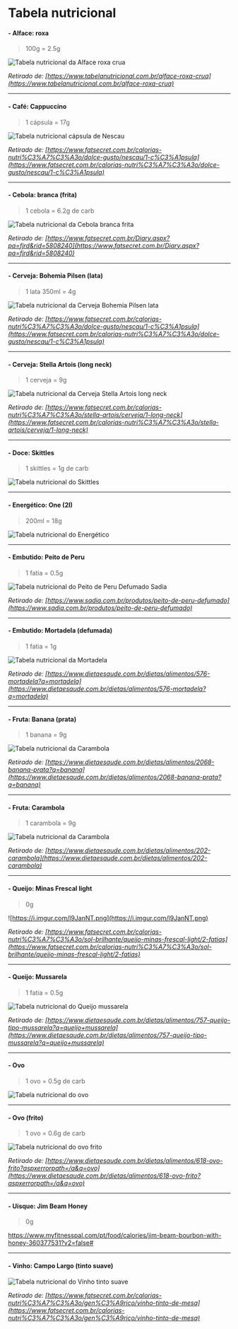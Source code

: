 # Tabela nutricional


#### - Alface: roxa

> 100g = 2.5g

![Tabela nutricional da Alface roxa crua](https://i.imgur.com/FzMXi63.png)

*Retirado de: [https://www.tabelanutricional.com.br/alface-roxa-crua](https://www.tabelanutricional.com.br/alface-roxa-crua)*

<hr>

#### - Café: Cappuccino

> 1 cápsula = 17g

![Tabela nutricional cápsula de Nescau](https://i.imgur.com/PB1KCD1.png)

*Retirado de: [https://www.fatsecret.com.br/calorias-nutri%C3%A7%C3%A3o/dolce-gusto/nescau/1-c%C3%A1psula](https://www.fatsecret.com.br/calorias-nutri%C3%A7%C3%A3o/dolce-gusto/nescau/1-c%C3%A1psula)*

<hr>


#### - Cebola: branca (frita)

> 1 cebola = 6.2g de carb

![Tabela nutricional da Cebola branca frita](https://i.imgur.com/hJzSX0b.png)

*Retirado de: [https://www.fatsecret.com.br/Diary.aspx?pa=fjrd&rid=5808240](https://www.fatsecret.com.br/Diary.aspx?pa=fjrd&rid=5808240)*


<hr>


#### - Cerveja: Bohemia Pilsen (lata)

> 1 lata 350ml = 4g

![Tabela nutricional da Cerveja Bohemia Pilsen lata](https://i.imgur.com/OHbBfWy.png)

*Retirado de: [https://www.fatsecret.com.br/calorias-nutri%C3%A7%C3%A3o/dolce-gusto/nescau/1-c%C3%A1psula](https://www.fatsecret.com.br/calorias-nutri%C3%A7%C3%A3o/dolce-gusto/nescau/1-c%C3%A1psula)*

<hr>

#### - Cerveja: Stella Artois (long neck)

> 1 cerveja = 9g

![Tabela nutricional da Cerveja Stella Artois long neck](https://i.imgur.com/ZHRaqyV.png)

*Retirado de: [https://www.fatsecret.com.br/calorias-nutri%C3%A7%C3%A3o/stella-artois/cerveja/1-long-neck](https://www.fatsecret.com.br/calorias-nutri%C3%A7%C3%A3o/stella-artois/cerveja/1-long-neck)*


<hr>


#### - Doce: Skittles

> 1 skittles = 1g de carb

![Tabela nutricional do Skittles](https://i.imgur.com/bttyD0M.png)

<hr>


#### - Energético: One (2l)

> 200ml = 18g

![Tabela nutricional do Energético](https://i.imgur.com/fbCIK3Y.jpg)


<hr>


#### - Embutido: Peito de Peru

> 1 fatia = 0.5g

![Tabela nutricional do Peito de Peru Defumado Sadia](https://i.imgur.com/7GraRAB.png)

*Retirado de: [https://www.sadia.com.br/produtos/peito-de-peru-defumado](https://www.sadia.com.br/produtos/peito-de-peru-defumado)*

<hr>


#### - Embutido: Mortadela (defumada)

> 1 fatia = 1g

![Tabela nutricional da Mortadela](https://i.imgur.com/44dRERS.png)

*Retirado de: [https://www.dietaesaude.com.br/dietas/alimentos/576-mortadela?q=mortadela](https://www.dietaesaude.com.br/dietas/alimentos/576-mortadela?q=mortadela)*

<hr>


#### - Fruta: Banana (prata)

> 1 banana = 9g

![Tabela nutricional da Carambola](https://i.imgur.com/HRMqDdP.png)

*Retirado de: [https://www.dietaesaude.com.br/dietas/alimentos/2068-banana-prata?q=banana](https://www.dietaesaude.com.br/dietas/alimentos/2068-banana-prata?q=banana)*

<hr>


#### - Fruta: Carambola

> 1 carambola = 9g

![Tabela nutricional da Carambola](https://i.imgur.com/FMKddjU.png)

*Retirado de: [https://www.dietaesaude.com.br/dietas/alimentos/202-carambola](https://www.dietaesaude.com.br/dietas/alimentos/202-carambola)*


<hr>


#### - Queijo: Minas Frescal light

> 0g

![https://i.imgur.com/l9JanNT.png](https://i.imgur.com/l9JanNT.png)

*Retirado de: [https://www.fatsecret.com.br/calorias-nutri%C3%A7%C3%A3o/sol-brilhante/queijo-minas-frescal-light/2-fatias](https://www.fatsecret.com.br/calorias-nutri%C3%A7%C3%A3o/sol-brilhante/queijo-minas-frescal-light/2-fatias)*

<hr>


#### - Queijo: Mussarela

> 1 fatia = 0.5g

![Tabela nutricional do Queijo mussarela](https://i.imgur.com/11Hi5IL.png)

*Retirado de: [https://www.dietaesaude.com.br/dietas/alimentos/757-queijo-tipo-mussarela?q=queijo+mussarela](https://www.dietaesaude.com.br/dietas/alimentos/757-queijo-tipo-mussarela?q=queijo+mussarela)*


<hr>


#### - Ovo

> 1 ovo = 0.5g de carb

![Tabela nutricional do ovo](https://i.imgur.com/ilph9NQ.jpg)

<hr>


#### - Ovo (frito)

> 1 ovo = 0.6g de carb

![Tabela nutricional do ovo frito](https://i.imgur.com/FS6n5qt.png)

*Retirado de: [https://www.dietaesaude.com.br/dietas/alimentos/618-ovo-frito?aspxerrorpath=/a&q=ovo](https://www.dietaesaude.com.br/dietas/alimentos/618-ovo-frito?aspxerrorpath=/a&q=ovo)*

<hr>

#### - Uísque: Jim Beam Honey

> 0g

https://www.myfitnesspal.com/pt/food/calories/jim-beam-bourbon-with-honey-360377531?v2=false#


<hr>

#### - Vinho: Campo Largo (tinto suave)

![Tabela nutricional do Vinho tinto suave](https://i.imgur.com/adSTw4C.png)

*Retirado de: [https://www.fatsecret.com.br/calorias-nutri%C3%A7%C3%A3o/gen%C3%A9rico/vinho-tinto-de-mesa](https://www.fatsecret.com.br/calorias-nutri%C3%A7%C3%A3o/gen%C3%A9rico/vinho-tinto-de-mesa)*